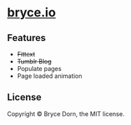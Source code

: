 # [bryce.io](http://www.bryce.io)

## Features
 - ~~Fittext~~
 - ~~Tumblr Blog~~
 - Populate pages
 - Page loaded animation

## License

Copyright &copy; Bryce Dorn, the MIT license.
